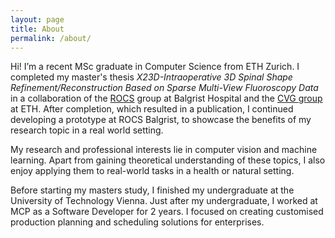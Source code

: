 ```yaml
---
layout: page
title: About
permalink: /about/
---
```


Hi! I’m a recent MSc graduate in Computer Science from ETH Zurich. I completed my master's thesis *X23D-Intraoperative 3D Spinal Shape Refinement/Reconstruction Based on Sparse Multi-View Fluoroscopy Data* in a collaboration of the [ROCS](https://rocs.balgrist.ch/) group at Balgrist Hospital and the [CVG group](https://cvg.ethz.ch/) at ETH. After completion, which resulted in a publication, I continued developing a prototype at ROCS Balgrist, to showcase the benefits of my research topic in a real world setting.

My research and professional interests lie in computer vision and machine learning. Apart from gaining theoretical understanding of these topics, I also enjoy applying them to real-world tasks in a health or natural setting. 

Before starting my masters study, I finished my undergraduate at the University of Technology Vienna. Just after my undergraduate, I worked at MCP as a Software Developer for 2 years. I focused on creating customised production planning and scheduling solutions for enterprises. 

